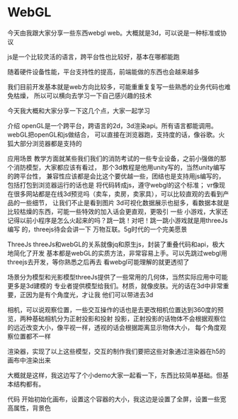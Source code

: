 # WebGL
今天由我跟大家分享一些东西webgl
web。大概就是3d，可以说是一种标准或协议

js是一个比较灵活的语言，跨平台性也比较好，基本在哪都能跑

随着硬件设备性能​​，平台支持性的提高，前端能做的东西也会越来越多

我们目前开发基本就是web方向比较多，可能重重复复写一些熟悉的业务代码也难免枯燥，
所以可以横向去学习一下自己感兴趣的技术

今天我大概和大家分享一下这几个点，大家一起学习

介绍
openGL是一个跨平台，跨语言的2d，3d渲染api。所有语言都能调用。webGL把openGL和js做结合，
可以直接在浏览器跑，支持度的话，像谷歌。火狐大部分浏览器都是支持的

应用场景
教学方面就某些我们我们的消防考试的一些专业设备，之前小强做的那个消防模型，大家都应该有看过，
那个3d教程是他用unity写的，当然unity编写的跨平台性，
兼容性应该都是会比这个要优越一些，团结也是支持用js编写的，包括打包到浏览器运行的话也是
将代码转成js，遵守webgl的这个标准；
vr像现在很多网站都是在线3d预览吗（卖车，卖房，卖家具），可以比较直观的去看到产品的一些细节，
让我们不止是看到图片
3d可视化数据展示也挺多，看数据本就是比较枯燥的东西，可能一些特效的加入话会更直观，更吸引
一些
小游戏，大家还记得以前小程序是怎么火起来的吗？跳一跳！对吧！跳一跳小游戏就是用threeJs编写
的，threejs待会会讲一下
万物互联。5g时代的一个完美愿景

ThreeJs
threeJs和webGL的关系就像jq和原生js，封装了重叠代码和api，极大地简化了开发
基本都是webGL的实质方法，非常容易上手。可以先跳过webgl用threejs去开发，等你熟悉之后再去
看webgl可能理解的就更透彻了

场景分为模型和光影模型threeJs提供了一些常用的几何体，当然实际应用中可能更多是3d建模的
专业者提供模型给我们。材质，就像皮肤。光的话在3d中非常重要，正因为是有个角度光，才让我
他们可以带进去3d

相机，可以说观察位置，一些交互操作的话也是去更改相机位置达到360度的预览，两种基础相机分为正射投影和投射
投影，正射投影的话物体不会根据观察位的远近改变大小，像平视一样，透视的话会根据距离显示物体大小，
每个角度观察位置都不一样

渲染器，实现了以上这些模型，交互的制作我们要把这些对象通过渲染器在h5的画布中渲染出来

大概就是这样，我这边写了个小demo大家一起看一下，东西比较简单基础。但基本结构都有。

代码
开始初始化画布，设置这个容器的大小，我这边是设置了全屏，设置一些宽高属性，背景色
